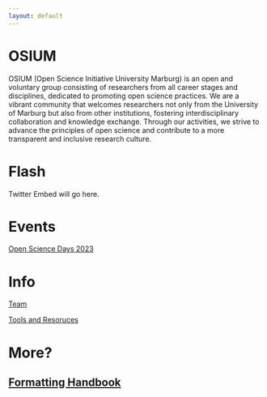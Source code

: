 ```yaml
---
layout: default
---
```

# OSIUM
OSIUM (Open Science Initiative University Marburg) is an open and voluntary group consisting of researchers from all career stages and disciplines, dedicated to promoting open science practices. We are a vibrant community that welcomes researchers not only from the University of Marburg but also from other institutions, fostering interdisciplinary collaboration and knowledge exchange. Through our activities, we strive to advance the principles of open science and contribute to a more transparent and inclusive research culture.

# Flash
Twitter Embed will go here.

# Events
[Open Science Days 2023](./open-science-days-2023.md)

# Info
[Team](./team.md)

[Tools and Resoruces](./tools-and-resources.md)

# More?
[Formatting Handbook](./formatting-handbook.md)
---
